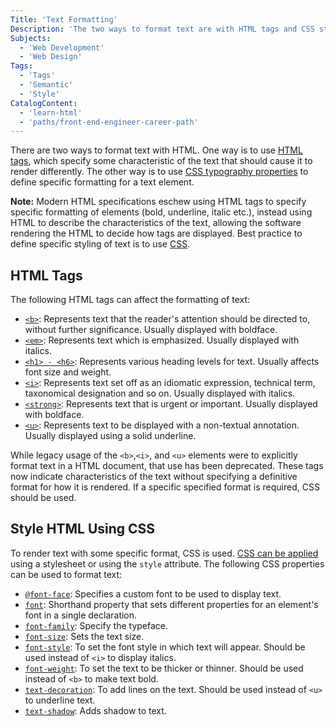 ```yaml
---
Title: 'Text Formatting'
Description: 'The two ways to format text are with HTML tags and CSS styles.'
Subjects:
  - 'Web Development'
  - 'Web Design'
Tags:
  - 'Tags'
  - 'Semantic'
  - 'Style'
CatalogContent:
  - 'learn-html'
  - 'paths/front-end-engineer-career-path'
---
```


There are two ways to format text with HTML. One way is to use [HTML tags](https://www.codecademy.com/resources/docs/html/tags), which specify some characteristic of the text that should cause it to render differently. The other way is to use [CSS typography properties](https://www.codecademy.com/resources/docs/css/typography) to define specific formatting for a text element.

**Note:** Modern HTML specifications eschew using HTML tags to specify specific formatting of elements (bold, underline, italic etc.), instead using HTML to describe the characteristics of the text, allowing the software rendering the HTML to decide how tags are displayed. Best practice to define specific styling of text is to use [CSS](https://www.codecademy.com/resources/docs/css).

## HTML Tags

The following HTML tags can affect the formatting of text:

- [`<b>`](https://www.codecademy.com/resources/docs/html/tags/b): Represents text that the reader's attention should be directed to, without further significance. Usually displayed with boldface.
- [`<em>`](https://www.codecademy.com/resources/docs/html/tags/em): Represents text which is emphasized. Usually displayed with italics.
- [`<h1> - <h6>`](https://www.codecademy.com/resources/docs/html/tags/h1-h6): Represents various heading levels for text. Usually affects font size and weight.
- [`<i>`](https://www.codecademy.com/resources/docs/html/tags/i): Represents text set off as an idiomatic expression, technical term, taxonomical designation and so on. Usually displayed with italics.
- [`<strong>`](https://www.codecademy.com/resources/docs/html/tags/strong): Represents text that is urgent or important. Usually displayed with boldface.
- [`<u>`](https://www.codecademy.com/resources/docs/html/tags/u): Represents text to be displayed with a non-textual annotation. Usually displayed using a solid underline.

While legacy usage of the `<b>`,`<i>`, and `<u>` elements were to explicitly format text in a HTML document, that use has been deprecated. These tags now indicate characteristics of the text without specifying a definitive format for how it is rendered. If a specific specified format is required, CSS should be used.

## Style HTML Using CSS

To render text with some specific format, CSS is used. [CSS can be applied](https://www.codecademy.com/resources/docs/css/anatomy) using a stylesheet or using the `style` attribute. The following CSS properties can be used to format text:

- [`@font-face`](https://www.codecademy.com/resources/docs/css/typography/font-face): Specifies a custom font to be used to display text.
- [`font`](https://www.codecademy.com/resources/docs/css/typography/font): Shorthand property that sets different properties for an element's font in a single declaration.
- [`font-family`](https://www.codecademy.com/resources/docs/css/typography/font-family): Specify the typeface.
- [`font-size`](https://www.codecademy.com/resources/docs/css/typography/font-size): Sets the text size.
- [`font-style`](https://www.codecademy.com/resources/docs/css/typography/font-style): To set the font style in which text will appear. Should be used instead of `<i>` to display italics.
- [`font-weight`](https://www.codecademy.com/resources/docs/css/typography/font-weight): To set the text to be thicker or thinner. Should be used instead of `<b>` to make text bold.
- [`text-decoration`](https://www.codecademy.com/resources/docs/css/typography/text-decoration): To add lines on the text. Should be used instead of `<u>` to underline text.
- [`text-shadow`](https://www.codecademy.com/resources/docs/css/typography/text-shadow): Adds shadow to text.
